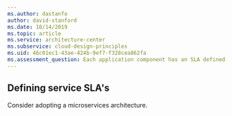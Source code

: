```yaml
---
ms.author: dastanfo
author: david-stanford
ms.date: 10/14/2019
ms.topic: article
ms.service: architecture-center
ms.subservice: cloud-design-principles
ms.uid: 46c01ec1-43ae-424b-9ef7-f328cea862fa
ms.assessment_question: Each application component has an SLA defined
---
```

## Defining service SLA's

Consider adopting a microservices architecture.
